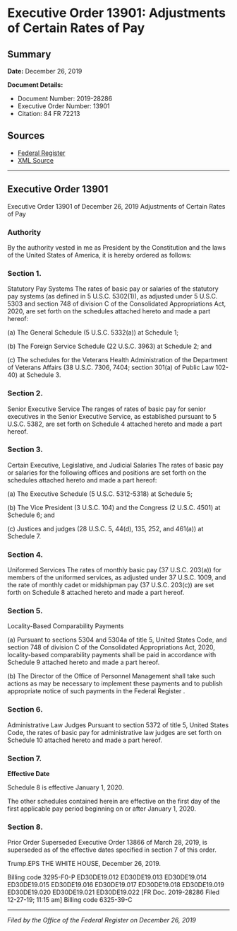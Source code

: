 # Executive Order 13901: Adjustments of Certain Rates of Pay

## Summary

**Date:** December 26, 2019

**Document Details:**
- Document Number: 2019-28286
- Executive Order Number: 13901
- Citation: 84 FR 72213

## Sources
- [Federal Register](https://www.federalregister.gov/documents/2019/12/30/2019-28286/adjustments-of-certain-rates-of-pay)
- [XML Source](https://www.federalregister.gov/documents/full_text/xml/2019/12/30/2019-28286.xml)

---

## Executive Order 13901

Executive Order 13901 of December 26, 2019
Adjustments of Certain Rates of Pay
### Authority

By the authority vested in me as President by the Constitution and the laws of the United States of America, it is hereby ordered as follows:
### Section 1.

Statutory Pay Systems
The rates of basic pay or salaries of the statutory pay systems (as defined in 5 U.S.C. 5302(1)), as adjusted under 5 U.S.C. 5303 and section 748 of division C of the Consolidated Appropriations Act, 2020, are set forth on the schedules attached hereto and made a part hereof:

(a) The General Schedule (5 U.S.C. 5332(a)) at Schedule 1;

(b) The Foreign Service Schedule (22 U.S.C. 3963) at Schedule 2; and

(c) The schedules for the Veterans Health Administration of the Department of Veterans Affairs (38 U.S.C. 7306, 7404; section 301(a) of Public Law 102-40) at Schedule 3.
### Section 2.

Senior Executive Service
The ranges of rates of basic pay for senior executives in the Senior Executive Service, as established pursuant to 5 U.S.C. 5382, are set forth on Schedule 4 attached hereto and made a part hereof.
### Section 3.

Certain Executive, Legislative, and Judicial Salaries
The rates of basic pay or salaries for the following offices and positions are set forth on the schedules attached hereto and made a part hereof:

(a) The Executive Schedule (5 U.S.C. 5312-5318) at Schedule 5;

(b) The Vice President (3 U.S.C. 104) and the Congress (2 U.S.C. 4501) at Schedule 6; and

(c) Justices and judges (28 U.S.C. 5, 44(d), 135, 252, and 461(a)) at Schedule 7.
### Section 4.

Uniformed Services
The rates of monthly basic pay (37 U.S.C. 203(a)) for members of the uniformed services, as adjusted under 37 U.S.C. 1009, and the rate of monthly cadet or midshipman pay (37 U.S.C. 203(c)) are set forth on Schedule 8 attached hereto and made a part hereof.
### Section 5.

Locality-Based Comparability Payments

(a) Pursuant to sections 5304 and 5304a of title 5, United States Code, and section 748 of division C of the Consolidated Appropriations Act, 2020, locality-based comparability payments shall be paid in accordance with Schedule 9 attached hereto and made a part hereof.

(b) The Director of the Office of Personnel Management shall take such actions as may be necessary to implement these payments and to publish appropriate notice of such payments in the 
Federal Register
.
### Section 6.

Administrative Law Judges
Pursuant to section 5372 of title 5, United States Code, the rates of basic pay for administrative law judges are set forth on Schedule 10 attached hereto and made a part hereof.
### Section 7.

**Effective Date**

Schedule 8 is effective January 1, 2020.

The other schedules contained herein are effective on the first day of the first applicable pay period beginning on or after January 1, 2020.
### Section 8.

Prior Order Superseded
Executive Order 13866 of March 28, 2019, is superseded as of the effective dates specified in section 7 of this order.

Trump.EPS
THE WHITE HOUSE,
December 26, 2019.

Billing code 3295-F0-P
ED30DE19.012
ED30DE19.013
ED30DE19.014
ED30DE19.015
ED30DE19.016
ED30DE19.017
ED30DE19.018
ED30DE19.019
ED30DE19.020
ED30DE19.021
ED30DE19.022
[FR Doc. 2019-28286 
Filed 12-27-19; 11:15 am]
Billing code 6325-39-C

---

*Filed by the Office of the Federal Register on December 26, 2019*
